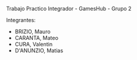 Trabajo Practico Integrador - GamesHub - Grupo 2 <br/>

Integrantes:
- BRIZIO, Mauro
- CARANTA, Mateo
- CURA, Valentin
- D'ANUNZIO, Matias
